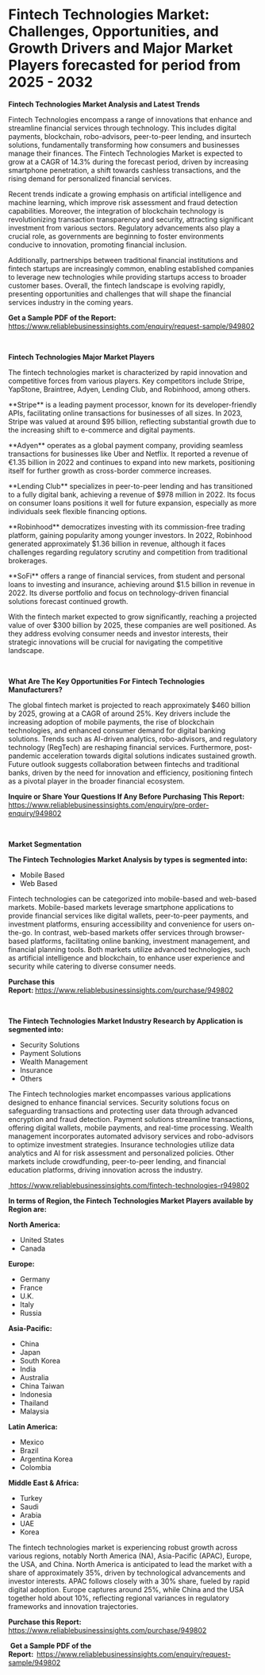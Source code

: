<p><h1>Fintech Technologies Market: Challenges, Opportunities, and Growth Drivers and Major Market Players forecasted for period from 2025 - 2032</h1></p><p><strong>Fintech Technologies Market Analysis and Latest Trends</strong></p>
<p><p>Fintech Technologies encompass a range of innovations that enhance and streamline financial services through technology. This includes digital payments, blockchain, robo-advisors, peer-to-peer lending, and insurtech solutions, fundamentally transforming how consumers and businesses manage their finances. The Fintech Technologies Market is expected to grow at a CAGR of 14.3% during the forecast period, driven by increasing smartphone penetration, a shift towards cashless transactions, and the rising demand for personalized financial services.</p><p>Recent trends indicate a growing emphasis on artificial intelligence and machine learning, which improve risk assessment and fraud detection capabilities. Moreover, the integration of blockchain technology is revolutionizing transaction transparency and security, attracting significant investment from various sectors. Regulatory advancements also play a crucial role, as governments are beginning to foster environments conducive to innovation, promoting financial inclusion. </p><p>Additionally, partnerships between traditional financial institutions and fintech startups are increasingly common, enabling established companies to leverage new technologies while providing startups access to broader customer bases. Overall, the fintech landscape is evolving rapidly, presenting opportunities and challenges that will shape the financial services industry in the coming years.</p></p>
<p><strong>Get a Sample PDF of the Report:&nbsp;</strong> <a href="https://www.reliablebusinessinsights.com/enquiry/request-sample/949802?utm_campaign=2733&utm_medium=2&utm_source=Github&utm_content=ia&utm_term=16042025&utm_id=fintech-technologies">https://www.reliablebusinessinsights.com/enquiry/request-sample/949802</a></p>
<p>&nbsp;</p>
<p><strong>Fintech Technologies Major Market Players</strong></p>
<p><p>The fintech technologies market is characterized by rapid innovation and competitive forces from various players. Key competitors include Stripe, YapStone, Braintree, Adyen, Lending Club, and Robinhood, among others. </p><p>**Stripe** is a leading payment processor, known for its developer-friendly APIs, facilitating online transactions for businesses of all sizes. In 2023, Stripe was valued at around $95 billion, reflecting substantial growth due to the increasing shift to e-commerce and digital payments. </p><p>**Adyen** operates as a global payment company, providing seamless transactions for businesses like Uber and Netflix. It reported a revenue of €1.35 billion in 2022 and continues to expand into new markets, positioning itself for further growth as cross-border commerce increases.</p><p>**Lending Club** specializes in peer-to-peer lending and has transitioned to a fully digital bank, achieving a revenue of $978 million in 2022. Its focus on consumer loans positions it well for future expansion, especially as more individuals seek flexible financing options.</p><p>**Robinhood** democratizes investing with its commission-free trading platform, gaining popularity among younger investors. In 2022, Robinhood generated approximately $1.36 billion in revenue, although it faces challenges regarding regulatory scrutiny and competition from traditional brokerages.</p><p>**SoFi** offers a range of financial services, from student and personal loans to investing and insurance, achieving around $1.5 billion in revenue in 2022. Its diverse portfolio and focus on technology-driven financial solutions forecast continued growth.</p><p>With the fintech market expected to grow significantly, reaching a projected value of over $300 billion by 2025, these companies are well positioned. As they address evolving consumer needs and investor interests, their strategic innovations will be crucial for navigating the competitive landscape.</p></p>
<p>&nbsp;</p>
<p><strong>What Are The Key Opportunities For Fintech Technologies Manufacturers?</strong></p>
<p><p>The global fintech market is projected to reach approximately $460 billion by 2025, growing at a CAGR of around 25%. Key drivers include the increasing adoption of mobile payments, the rise of blockchain technologies, and enhanced consumer demand for digital banking solutions. Trends such as AI-driven analytics, robo-advisors, and regulatory technology (RegTech) are reshaping financial services. Furthermore, post-pandemic acceleration towards digital solutions indicates sustained growth. Future outlook suggests collaboration between fintechs and traditional banks, driven by the need for innovation and efficiency, positioning fintech as a pivotal player in the broader financial ecosystem.</p></p>
<p><strong>Inquire or Share Your Questions If Any Before Purchasing This Report:</strong> <a href="https://www.reliablebusinessinsights.com/enquiry/pre-order-enquiry/949802?utm_campaign=2733&utm_medium=2&utm_source=Github&utm_content=ia&utm_term=16042025&utm_id=fintech-technologies">https://www.reliablebusinessinsights.com/enquiry/pre-order-enquiry/949802</a></p>
<p>&nbsp;</p>
<p><strong>Market Segmentation</strong></p>
<p><strong>The Fintech Technologies Market Analysis by types is segmented into:</strong></p>
<p><ul><li>Mobile Based</li><li>Web Based</li></ul></p>
<p><p>Fintech technologies can be categorized into mobile-based and web-based markets. Mobile-based markets leverage smartphone applications to provide financial services like digital wallets, peer-to-peer payments, and investment platforms, ensuring accessibility and convenience for users on-the-go. In contrast, web-based markets offer services through browser-based platforms, facilitating online banking, investment management, and financial planning tools. Both markets utilize advanced technologies, such as artificial intelligence and blockchain, to enhance user experience and security while catering to diverse consumer needs.</p></p>
<p><strong>Purchase this Report:&nbsp;</strong><a href="https://www.reliablebusinessinsights.com/purchase/949802?utm_campaign=2733&utm_medium=2&utm_source=Github&utm_content=ia&utm_term=16042025&utm_id=fintech-technologies">https://www.reliablebusinessinsights.com/purchase/949802</a></p>
<p>&nbsp;</p>
<p><strong>The Fintech Technologies Market Industry Research by Application is segmented into:</strong></p>
<p><ul><li>Security Solutions</li><li>Payment Solutions</li><li>Wealth Management</li><li>Insurance</li><li>Others</li></ul></p>
<p><p>The Fintech technologies market encompasses various applications designed to enhance financial services. Security solutions focus on safeguarding transactions and protecting user data through advanced encryption and fraud detection. Payment solutions streamline transactions, offering digital wallets, mobile payments, and real-time processing. Wealth management incorporates automated advisory services and robo-advisors to optimize investment strategies. Insurance technologies utilize data analytics and AI for risk assessment and personalized policies. Other markets include crowdfunding, peer-to-peer lending, and financial education platforms, driving innovation across the industry.</p></p>
<p><a href="https://www.reliablebusinessinsights.com/fintech-technologies-r949802?utm_campaign=2733&utm_medium=2&utm_source=Github&utm_content=ia&utm_term=16042025&utm_id=fintech-technologies">&nbsp;https://www.reliablebusinessinsights.com/fintech-technologies-r949802</a></p>
<p><strong>In terms of Region, the Fintech Technologies Market Players available by Region are:</strong></p>
<p>
    <p> <strong> North America: </strong>
        <ul>
            <li>United States</li>
            <li>Canada</li>
        </ul>
        </p> 
    <p> <strong> Europe: </strong>
        <ul>
            <li>Germany</li>
            <li>France</li>
            <li>U.K.</li>
            <li>Italy</li>
            <li>Russia</li>
        </ul>
        </p> 
    <p> <strong> Asia-Pacific: </strong>
        <ul>
            <li>China</li>
            <li>Japan</li>
            <li>South Korea</li>
            <li>India</li>
            <li>Australia</li>
            <li>China Taiwan</li>
            <li>Indonesia</li>
            <li>Thailand</li>
            <li>Malaysia</li>
        </ul>
        </p> 
    <p> <strong> Latin America: </strong>
        <ul>
            <li>Mexico</li>
            <li>Brazil</li>
            <li>Argentina Korea</li>
            <li>Colombia</li>
        </ul>
        </p> 
    <p> <strong> Middle East & Africa: </strong>
        <ul>
            <li>Turkey</li>
            <li>Saudi</li>
            <li>Arabia</li>
            <li>UAE</li>
            <li>Korea</li>
        </ul>
    </p>
    </p>
<p><p>The fintech technologies market is experiencing robust growth across various regions, notably North America (NA), Asia-Pacific (APAC), Europe, the USA, and China. North America is anticipated to lead the market with a share of approximately 35%, driven by technological advancements and investor interests. APAC follows closely with a 30% share, fueled by rapid digital adoption. Europe captures around 25%, while China and the USA together hold about 10%, reflecting regional variances in regulatory frameworks and innovation trajectories.</p></p>
<p><strong>Purchase this Report: </strong><a href="https://www.reliablebusinessinsights.com/purchase/949802?utm_campaign=2733&utm_medium=2&utm_source=Github&utm_content=ia&utm_term=16042025&utm_id=fintech-technologies">https://www.reliablebusinessinsights.com/purchase/949802</a></p>
<p>&nbsp;<strong>Get a Sample PDF of the Report:&nbsp;&nbsp;</strong><a href="https://www.reliablebusinessinsights.com/enquiry/request-sample/949802?utm_campaign=2733&utm_medium=2&utm_source=Github&utm_content=ia&utm_term=16042025&utm_id=fintech-technologies">https://www.reliablebusinessinsights.com/enquiry/request-sample/949802</a></p>
<p><strong></strong></p>
<p><p></p><p></p><p></p></p>